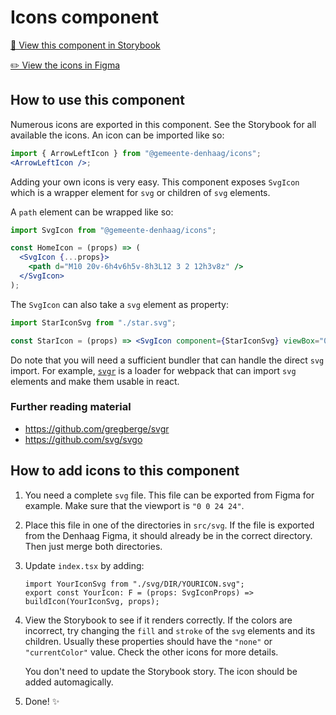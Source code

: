 # Icons component

[📕 View this component in Storybook](http://dhreactstorybook.azurewebsites.net/?path=/story/components-data-display-icons)

[✏️ View the icons in Figma](https://www.figma.com/file/JpoY3waVoQGlLQzQXTL9nn/Design-System-Gemeente-Den-Haag?node-id=119%3A676)

## How to use this component

Numerous icons are exported in this component.
See the Storybook for all available the icons.
An icon can be imported like so:

```jsx
import { ArrowLeftIcon } from "@gemeente-denhaag/icons";
<ArrowLeftIcon />;
```

Adding your own icons is very easy.
This component exposes `SvgIcon` which is a wrapper element for `svg` or children of `svg` elements.

A `path` element can be wrapped like so:

```jsx
import SvgIcon from "@gemeente-denhaag/icons";

const HomeIcon = (props) => (
  <SvgIcon {...props}>
    <path d="M10 20v-6h4v6h5v-8h3L12 3 2 12h3v8z" />
  </SvgIcon>
);
```

The `SvgIcon` can also take a `svg` element as property:

```jsx
import StarIconSvg from "./star.svg";

const StarIcon = (props) => <SvgIcon component={StarIconSvg} viewBox="0 0 600 476.6" {...props} />;
```

Do note that you will need a sufficient bundler that can handle the direct `svg` import.
For example, [`svgr`](https://github.com/gregberge/svgr) is a loader for webpack that can import `svg` elements and make them usable in react.

### Further reading material

- https://github.com/gregberge/svgr
- https://github.com/svg/svgo

## How to add icons to this component

1. You need a complete `svg` file.
   This file can be exported from Figma for example.
   Make sure that the viewport is `"0 0 24 24"`.
2. Place this file in one of the directories in `src/svg`.
   If the file is exported from the Denhaag Figma, it should already be in the correct directory.
   Then just merge both directories.
3. Update `index.tsx` by adding:

   ```tsx
   import YourIconSvg from "./svg/DIR/YOURICON.svg";
   export const YourIcon: F = (props: SvgIconProps) => buildIcon(YourIconSvg, props);
   ```

4. View the Storybook to see if it renders correctly.
   If the colors are incorrect, try changing the `fill` and `stroke` of the `svg` elements and its children.
   Usually these properties should have the `"none"` or `"currentColor"` value.
   Check the other icons for more details.

   You don't need to update the Storybook story.
   The icon should be added automagically.

5. Done! ✨
